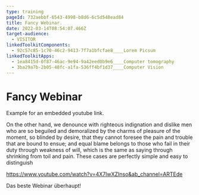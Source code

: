 ```yaml
---
type: training
pageId: 732aebbf-6543-4998-b8d6-6c5d548ead84
title: Fancy Webinar.
date: 2022-03-14T08:54:07.466Z
target-audience:
  - VISITOR
linkedToolkitComponents:
  - 92c57c85-1c70-46c2-9413-7f7a1bfcfae8____Lorem Picsum
linkedToolkitApps:
  - 1ea8415d-0f87-46ac-9e94-9a42eed0b9e6____Computer tomography
  - 3ba29a7b-2b05-48fc-a1fa-536ff4bf1d37____Computer Vision
---
```

# Fancy Webinar

Example for an embedded youtube link. 

On the other hand, we denounce with righteous indignation and dislike men who are so beguiled and demoralized by the charms of pleasure of the moment, so blinded by desire, that they cannot foresee the pain and trouble that are bound to ensue; and equal blame belongs to those who fail in their duty through weakness of will, which is the same as saying through shrinking from toil and pain. These cases are perfectly simple and easy to distinguish

<https://www.youtube.com/watch?v=4X7lwXZInso&ab_channel=ARTEde>

Das beste Webinar überhaupt!